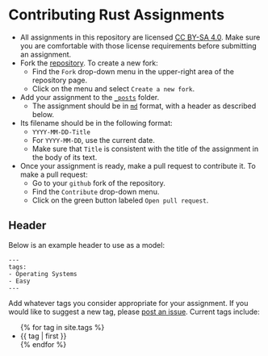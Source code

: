 # Contributing Rust Assignments
* All assignments in this repository are licensed [CC BY-SA 4.0](http://creativecommons.org/licenses/by-sa/4.0/?ref=chooser-v1). 
Make sure you are comfortable with those license requirements before submitting an assignment.
* Fork the [repository](https://github.com/rust-edu/assignments). To create a new fork:
  * Find the `Fork` drop-down menu in the upper-right area of the repository page.
  * Click on the menu and select `Create a new fork`.
* Add your assignment to the [`_posts`](https://github.com/rust-edu/assignments/tree/main/_posts) folder.
  * The assignment should be in [`md`](https://www.markdownguide.org/) format, with a header as described below.
* Its filename should be in the following format:
  * `YYYY-MM-DD-Title`
  * For `YYYY-MM-DD`, use the current date.
  * Make sure that `Title` is consistent with the title of the assignment in the body of its text.
* Once your assignment is ready, make a pull request to contribute it. To make a pull request:
  * Go to your `github` fork of the repository.
  * Find the `Contribute` drop-down menu.
  * Click on the green button labeled `Open pull request`.

## Header

Below is an example header to use as a model:

```
---
tags:
- Operating Systems
- Easy
---
```

Add whatever tags you consider appropriate for your assignment. If you would like to suggest a new tag, please 
[post an issue](https://github.com/rust-edu/assignments/issues). Current tags include:
<ul>
{% for tag in site.tags %}
  <li> {{ tag | first }} </li>
{% endfor %}
</ul>
